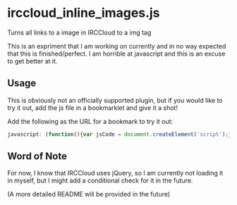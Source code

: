 irccloud_inline_images.js
=========================

Turns all links to a image in IRCCloud to a img tag

This is an expriment that I am working on currently and in no way expected that this is finished/perfect.  I am horrible at javascript and this is an excuse to get better at it.

Usage
-----

This is obviously not an officially supported plugin, but if you would like to try it out, add the js file in a bookmarklet and give it a shot!

Add the following as the URL for a bookmark to try it out:

```javascript
javascript: (function(){var jsCode = document.createElement('script');jsCode.setAttribute('src', 'https://raw.github.com/NickLaMuro/irccloud_inline_images.js/master/irccloud_inline_images.js');document.body.appendChild(jsCode);}());
```

Word of Note
------------
For now, I know that IRCCloud uses jQuery, so I am currently not loading it in myself, but I might add a conditional check for it in the future.


(A more detailed README will be provided in the future)
